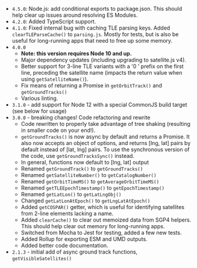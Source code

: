 -   `4.5.0`: Node.js: add conditional exports to package.json. This should help clear up issues around resolving ES Modules.
-   `4.2.0`: Added TypeScript support.
-   `4.1.0`: Fixed internal bug with caching TLE parsing keys. Added `clearTLEParseCache()` to `parsing.js`. Mostly for tests, but is also be useful for long-running apps that need to free up some memory.
-   `4.0.0`
    -   **Note: this version requires Node 10 and up.**
    -   Major dependency updates (including upgrading to satellite.js v4).
    -   Better support for 3-line TLE variants with a '0 ' prefix on the first line, preceding the satellite name (impacts the return value when using `getSatelliteName()`).
    -   Fix means of returning a Promise in `getOrbitTrack()` and `getGroundTracks()`
    -   Various linting.
-   `3.1.0` - add support for Node 12 with a special CommonJS build target (see below for usage)
-   `3.0.0` - breaking changes! Code refactoring and rewrite
    -   Code rewritten to properly take advantage of tree shaking (resulting in smaller code on your end!).
    -   `getGroundTracks()` is now async by default and returns a Promise. It also now accepts an object of options, and returns [lng, lat] pairs by default instead of [lat, lng] pairs. To use the synchronous version of the code, use `getGroundTracksSync()` instead.
    -   In general, functions now default to [lng, lat] output
    -   Renamed `getGroundTrack()` to `getGroundTracks()`
    -   Renamed `getSatelliteNumber()` to `getCatalogNumber()`
    -   Renamed `getOrbitTimeMS()` to `getAverageOrbitTimeMS()`
    -   Renamed `getTLEEpochTimestamp()` to `getEpochTimestamp()`
    -   Renamed `getLatLon()` to `getLatLngObj()`
    -   Changed `getLatLonAtEpoch()` to `getLngLatAtEpoch()`
    -   Added `getCOSPAR()` getter, which is useful for identifying satellites from 2-line elements lacking a name.
    -   Added `clearCache()` to clear out memoized data from SGP4 helpers. This should help clear out memory for long-running apps.
    -   Switched from Mocha to Jest for testing, added a few new tests.
    -   Added Rollup for exporting ESM and UMD outputs.
    -   Added better code documentation.
-   `2.1.3` - initial add of async ground track functions, `getVisibleSatellites()`
